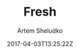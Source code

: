 ---
title: "Fresh"
github: https://github.com/artemsheludko/fresh
demo: http://artemsheludko.com/fresh/
author: Artem Sheludko

ssg:
  - Jekyll
cms:
  - No Cms
date: 2017-04-03T13:25:22Z
github_branch: master
description: "Fresh is a free blog template for Jekyll"
stale: true
---